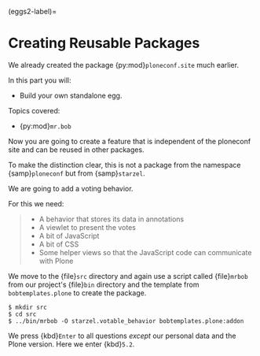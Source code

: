 (eggs2-label)=

# Creating Reusable Packages

We already created the package {py:mod}`ploneconf.site`  much earlier.

In this part you will:

- Build your own standalone egg.

Topics covered:

- {py:mod}`mr.bob`

Now you are going to create a feature that is independent of the ploneconf site and can be reused in other packages.

To make the distinction clear, this is not a package from the namespace {samp}`ploneconf` but from {samp}`starzel`.

We are going to add a voting behavior.

For this we need:

> - A behavior that stores its data in annotations
> - A viewlet to present the votes
> - A bit of JavaScript
> - A bit of CSS
> - Some helper views so that the JavaScript code can communicate with Plone

We move to the {file}`src` directory and again use a script called {file}`mrbob` from our project's {file}`bin` directory
and the template from `bobtemplates.plone` to create the package.

```console
$ mkdir src
$ cd src
$ ../bin/mrbob -O starzel.votable_behavior bobtemplates.plone:addon
```

We press {kbd}`Enter` to all questions *except* our personal data and the Plone version.
Here we enter {kbd}`5.2`.
